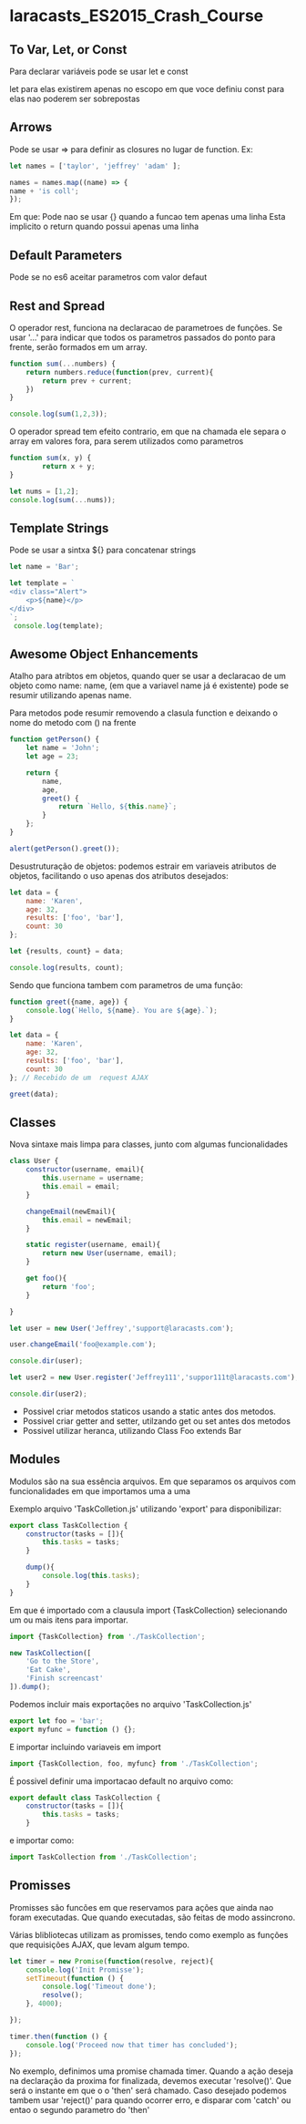 # laracasts_ES2015_Crash_Course

## To Var, Let, or Const

Para declarar variáveis pode se usar let e const

let para elas existirem apenas no escopo em que voce definiu
const para elas nao poderem ser sobrepostas

##  Arrows

Pode se usar => para definir as closures no lugar de function.
Ex:

``` js
let names = ['taylor', 'jeffrey' 'adam' ];

names = names.map((name) => {
name + 'is coll';
});
```

Em que:
Pode nao se usar {} quando a funcao tem apenas uma linha
Esta implicito o return quando possui apenas uma linha


## Default Parameters

Pode se no es6 aceitar parametros com valor defaut

## Rest and Spread

O operador rest, funciona na declaracao de parametroes de funções.
Se usar '...' para indicar que todos os parametros passados do ponto para frente, serão formados em um array.

``` js
function sum(...numbers) {
	return numbers.reduce(function(prev, current){
		return prev + current;
	})
}

console.log(sum(1,2,3));
```

O operador spread tem efeito contrario, em que na chamada ele separa o array em valores fora, para serem utilizados como parametros

``` js
function sum(x, y) {
		return x + y;
}

let nums = [1,2];
console.log(sum(...nums));
```

## Template Strings

Pode se usar a sintxa ${} para concatenar strings

``` js
let name = 'Bar';

let template = ` 
<div class="Alert">
	<p>${name}</p>
</div>	
`;
 console.log(template);
```

## Awesome Object Enhancements

Atalho para atribtos em objetos, quando quer se usar a declaracao de um objeto como name: name, (em que a variavel name já é existente) pode se resumir utilizando apenas name.

Para metodos pode resumir removendo a clasula function e deixando o nome do metodo com  () na frente

``` js
function getPerson() {
	let name = 'John';
	let age = 23;

	return {
		name,
		age,
		greet() {
			return `Hello, ${this.name}`;
		}
	};
}

alert(getPerson().greet());
```

Desustruturação de objetos:  podemos estrair em variaveis atributos de objetos, facilitando o uso apenas dos atributos desejados:

``` js
let data = {
	name: 'Karen',
	age: 32,
	results: ['foo', 'bar'],
	count: 30
};

let {results, count} = data;

console.log(results, count);
```

Sendo que funciona tambem com parametros de uma função:

``` js
function greet({name, age}) {
	console.log(`Hello, ${name}. You are ${age}.`);
}

let data = {
	name: 'Karen',
	age: 32,
	results: ['foo', 'bar'],
	count: 30
}; // Recebido de um  request AJAX

greet(data);
```

## Classes

Nova sintaxe mais limpa para classes, junto com algumas funcionalidades

``` js
class User {
	constructor(username, email){
		this.username = username;
		this.email = email;
	}

	changeEmail(newEmail){
		this.email = newEmail;
	}

	static register(username, email){
		return new User(username, email);
	}

	get foo(){
		return 'foo';
	}

}

let user = new User('Jeffrey','support@laracasts.com');

user.changeEmail('foo@example.com');

console.dir(user);

let user2 = new User.register('Jeffrey111','suppor111t@laracasts.com');

console.dir(user2);
```

- Possivel criar metodos staticos usando a static antes dos metodos.
- Possivel criar getter and setter, utilzando get ou set antes dos metodos
- Possivel utilizar heranca, utilizando Class Foo extends Bar


## Modules 

Modulos são na sua essência arquivos.
Em que separamos os arquivos com funcionalidades em que importamos uma a uma

Exemplo arquivo 'TaskColletion.js' utilizando 'export' para disponibilizar:

``` js
export class TaskCollection {
	constructor(tasks = []){
		this.tasks = tasks;
	}

	dump(){
		console.log(this.tasks);
	}
}
```

Em que é importado com a clausula import {TaskCollection}  selecionando um ou mais itens para importar.
``` js
import {TaskCollection} from './TaskCollection';

new TaskCollection([
	'Go to the Store',
	'Eat Cake',
	'Finish screencast'
]).dump();
```

Podemos incluir mais exportações no arquivo 'TaskCollection.js'


``` js
export let foo = 'bar';
export myfunc = function () {};
```

E importar incluindo variaveis em import
``` js
import {TaskCollection, foo, myfunc} from './TaskCollection';
```

É possivel definir uma importacao default no arquivo como:
``` js
export default class TaskCollection {
	constructor(tasks = []){
		this.tasks = tasks;
	}
```

e importar como:
``` js
import TaskCollection from './TaskCollection';
```

## Promisses

Promisses são funcões em que reservamos para ações que ainda nao foram executadas.
Que quando executadas, são feitas de modo assincrono.

Várias blibliotecas utilizam as promisses, tendo como exemplo as funções que requisições AJAX, que levam algum tempo.

``` js
let timer = new Promise(function(resolve, reject){
	console.log('Init Promisse');
	setTimeout(function () {
		console.log('Timeout done');
		resolve(); 
	}, 4000);

});

timer.then(function () {
	console.log('Proceed now that timer has concluded');
});
```

No exemplo, definimos uma promise chamada timer.
Quando a ação deseja na declaração da proxima for finalizada, devemos executar 'resolve()'. Que será o instante em que o o 'then' será chamado. 
Caso desejado podemos tambem usar 'reject()' para quando ocorrer erro, e disparar com 'catch' ou entao o segundo parametro do 'then'